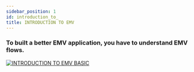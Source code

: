 ```yaml
---
sidebar_position: 1
id: introduction_to_
title: INTRODUCTION TO EMV
---
```



### To built a better EMV application, you have to understand EMV flows.

[![INTRODUCTION TO EMV BASIC](https://i.ibb.co/zJ4yYcr/xxxxx-xxxxxxx.png)](https://drive.google.com/file/d/1T-ShB0rufPP6ERzxFPmk44xpwaSpGs0K/view?usp=sharing)


